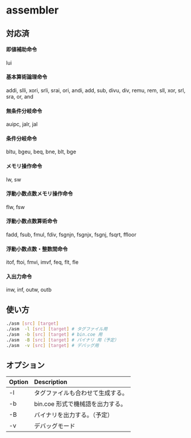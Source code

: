 # assembler

## 対応済

#### 即値補助命令

lui

#### 基本算術論理命令

addi, slli, xori, srli, srai, ori, andi, add, sub, divu, div, remu, rem, sll, xor, srl, sra, or, and

#### 無条件分岐命令

auipc, jalr, jal

#### 条件分岐命令

bltu, bgeu, beq, bne, blt, bge

#### メモリ操作命令

lw, sw

#### 浮動小数点数メモリ操作命令

flw, fsw

#### 浮動小数点数算術命令

fadd, fsub, fmul, fdiv, fsgnjn, fsgnjx, fsgnj, fsqrt, ffloor

#### 浮動小数点数・整数間命令

itof, ftoi, fmvi, imvf, feq, flt, fle

#### 入出力命令

inw, inf, outw, outb

## 使い方

```bash
./asm [src] [target]
./asm  -l [src] [target] # タグファイル用
./asm  -b [src] [target] # bin.coe 用
./asm  -B [src] [target] # バイナリ 用（予定）
./asm  -v [src] [target] # デバッグ用
```

## オプション

| Option   |  Description  |
|:---|:---|
|  -l  |  タグファイルも合わせて生成する。  |
|  -b  |  bin.coe 形式で機械語を出力する。  |
|  -B  |  バイナリを出力する。（予定）  |
|  -v  |  デバッグモード  |